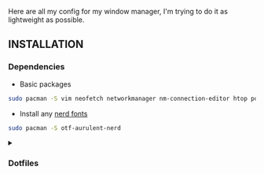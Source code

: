 Here are all my config for my window manager, I'm trying to do it as lightweight as possible.

## INSTALLATION
<div/>


<summary><h3>Dependencies</h3></summary>

- Basic packages
  
```sh
sudo pacman -S vim neofetch networkmanager nm-connection-editor htop polybar qtile firefox rofi
```

- Install any [nerd fonts](https://archlinux.org/groups/x86_64/nerd-fonts/)

```sh
sudo pacman -S otf-aurulent-nerd
```

<details>
<summary><h3>Dotfiles</h3></summary>

- Clone the configuration

```sh
cd Downloads
git clone https://github.com/maxlttr/wm.git
```
- Moving the config files
```sh
cp -f ~/Downloads/wm/.config/qtile/config.py ~/.config/qtile/config.py && cp -f ~/Downloads/wm/.config/qtile/autostart.sh && mkdir ~/.config/polybar/ && cp ~/Downloads/wm/.config/polybar/config.ini ~/.config/polybar/config.ini
```
- Making files executable
```sh
cp -f ~/Downloads/wm/.config/qtile/config.py ~/.config/qtile/config.py && cp -f ~/Downloads/wm/.config/qtile/autostart.sh && mkdir ~/.config/polybar/ && cp ~/Downloads/wm/.config/polybar/config.ini ~/.config/polybar/config.ini
```
